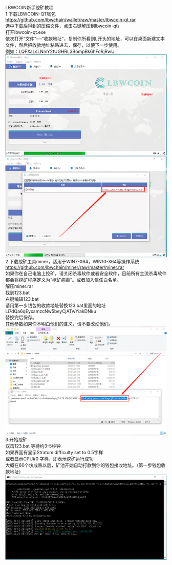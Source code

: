 LBWCOIN新手挖矿教程  
1.下载LBWCOIN-QT钱包  
https://github.com/lbwchain/wallet/raw/master/lbwcoin-qt.rar  
选中下载后得到的压缩文件，点击右键解压到lbwcoin-qt\  
打开lbwcoin-qt.exe  
依次打开“文件”---“收款地址”，复制你所看到L开头的地址，可以在桌面新建文本文件，然后把收款地址粘贴进去，保存，以便下一步使用。  
例如：LQFXaLsLNmY2tUGHRL3BompBk6hFoRjRwU  
![Image](https://github.com/lbwchain/miner/blob/master/wallet-1.png)
![Image](https://github.com/lbwchain/miner/blob/master/wallet-2.png)  
2.下载挖矿工具miner，适用于WIN7-X64，WIN10-X64等操作系统  
https://github.com/lbwchain/miner/raw/master/miner.rar  
如果你在自己电脑上挖矿，请关闭杀毒软件或者安全软件，目前所有主流杀毒软件都会将挖矿程序定义为“挖矿病毒”。或者加入信任白名单。  
解压miner.rar  
找到123.bat  
右键编辑123.bat  
请用第一步钱包的收款地址替换123.bat里面的地址  
Li7dQa6qEyxamzcNw5beyCjATwYiakDNku  
替换完后保存。  
其他参数如果你不明白他们的含义，请不要改动他们。  
![Image](https://github.com/lbwchain/miner/blob/master/minerlbw684.png)  
3.开始挖矿  
双击123.bat 等待约3-5秒钟  
如果界面有显示Stratum difficulty set to 0.5字样  
或者显示CPU#0 字样，即表示挖矿运行成功  
大概在60个块成熟以后，矿池开始自动打款到你的钱包接收地址。（第一步钱包收款地址）  
![Image](https://github.com/lbwchain/miner/blob/master/miner_status.png)  

